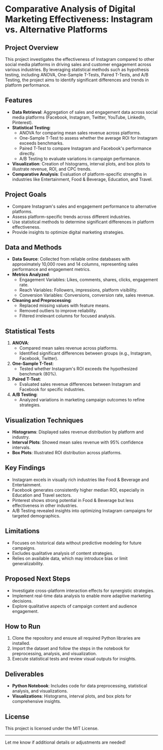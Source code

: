 # Comparative Analysis of Digital Marketing Effectiveness: Instagram vs. Alternative Platforms

## Project Overview
This project investigates the effectiveness of Instagram compared to other social media platforms in driving sales and customer engagement across various industries. By leveraging statistical methods such as hypothesis testing, including ANOVA, One-Sample T-Tests, Paired T-Tests, and A/B Testing, the project aims to identify significant differences and trends in platform performance.

## Features
- **Data Retrieval**: Aggregation of sales and engagement data across social media platforms (Facebook, Instagram, Twitter, YouTube, LinkedIn, Pinterest).
- **Statistical Testing**:
  - ANOVA for comparing mean sales revenue across platforms.
  - One-Sample T-Test to assess whether the average ROI for Instagram exceeds benchmarks.
  - Paired T-Test to compare Instagram and Facebook's performance directly.
  - A/B Testing to evaluate variations in campaign performance.
- **Visualization**: Creation of histograms, interval plots, and box plots to illustrate revenue, ROI, and CPC trends.
- **Comparative Analysis**: Evaluation of platform-specific strengths in industries like Entertainment, Food & Beverage, Education, and Travel.

## Project Goals
- Compare Instagram's sales and engagement performance to alternative platforms.
- Assess platform-specific trends across different industries.
- Use statistical methods to determine significant differences in platform effectiveness.
- Provide insights to optimize digital marketing strategies.

## Data and Methods
- **Data Source**: Collected from reliable online databases with approximately 10,000 rows and 14 columns, representing sales performance and engagement metrics.
- **Metrics Analyzed**:
  - Engagement Variables: Likes, comments, shares, clicks, engagement rate.
  - Reach Variables: Followers, impressions, platform visibility.
  - Conversion Variables: Conversions, conversion rate, sales revenue.
- **Cleaning and Preprocessing**:
  - Replaced missing values with feature means.
  - Removed outliers to improve reliability.
  - Filtered irrelevant columns for focused analysis.

## Statistical Tests
1. **ANOVA**:
   - Compared mean sales revenue across platforms.
   - Identified significant differences between groups (e.g., Instagram, Facebook, Twitter).
2. **One-Sample T-Test**:
   - Tested whether Instagram's ROI exceeds the hypothesized benchmark (80%).
3. **Paired T-Test**:
   - Evaluated sales revenue differences between Instagram and Facebook for specific industries.
4. **A/B Testing**:
   - Analyzed variations in marketing campaign outcomes to refine strategies.

## Visualization Techniques
- **Histograms**: Displayed sales revenue distribution by platform and industry.
- **Interval Plots**: Showed mean sales revenue with 95% confidence intervals.
- **Box Plots**: Illustrated ROI distribution across platforms.

## Key Findings
- Instagram excels in visually rich industries like Food & Beverage and Entertainment.
- Facebook generates consistently higher median ROI, especially in Education and Travel sectors.
- Pinterest shows strong potential in Food & Beverage but less effectiveness in other industries.
- A/B Testing revealed insights into optimizing Instagram campaigns for targeted demographics.

## Limitations
- Focuses on historical data without predictive modeling for future campaigns.
- Excludes qualitative analysis of content strategies.
- Relies on available data, which may introduce bias or limit generalizability.

## Proposed Next Steps
- Investigate cross-platform interaction effects for synergistic strategies.
- Implement real-time data analysis to enable more adaptive marketing decisions.
- Explore qualitative aspects of campaign content and audience engagement.

## How to Run
1. Clone the repository and ensure all required Python libraries are installed.
2. Import the dataset and follow the steps in the notebook for preprocessing, analysis, and visualization.
3. Execute statistical tests and review visual outputs for insights.

## Deliverables
- **Python Notebook**: Includes code for data preprocessing, statistical analysis, and visualizations.
- **Visualizations**: Histograms, interval plots, and box plots for comprehensive insights.

## License
This project is licensed under the MIT License.

---

Let me know if additional details or adjustments are needed!
